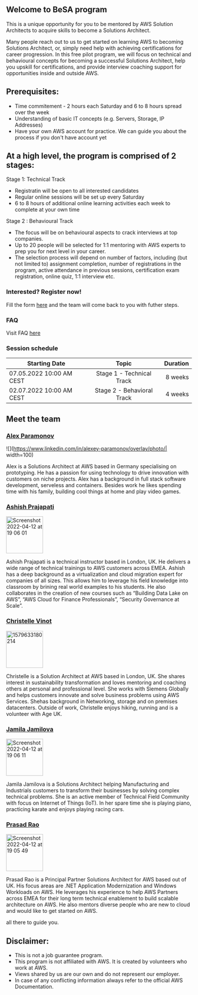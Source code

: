 ## Welcome to BeSA program

This is a unique opportunity for you to be mentored by AWS Solution Architects to acquire skills to become a Solutions Architect.

Many people reach out to us to get started on learning AWS to becoming Solutions Architect, or, simply need help with achieving certifications for career progression.
In this free pilot program, we will focus on technical and behavioural concepts for becoming a successful Solutions Architect, help you upskill for certifications, and provide interview coaching support for opportunities inside and outside AWS.

## Prerequisites:
- Time commitement - 2 hours each Saturday and 6 to 8 hours spread over the week 
- Understanding of basic IT concepts (e.g. Servers, Storage, IP Addresses)
- Have your own AWS account for practice. We can guide you about the process if you don't have account yet 

## At a high level, the program is comprised of 2 stages:

Stage 1: Technical Track

- Registratin will be open to all interested candidates
- Regular online sessions will be set up every Saturday
- 6 to 8 hours of additional online learning activities each week to complete at your own time

Stage 2 : Behavioural Track

- The focus will be on behavioural aspects to crack interviews at top companies. 
- Up to 20 people will be selected for 1:1 mentoring with AWS experts to prep you for next level in your career.
- The selection process will depend on number of factors, including (but not limited to) assignment completion, number of registrations in the program, active attendance in previous sessions, certification exam registration, online quiz, 1:1 interview etc.


### Interested? Register now!

Fill the form [here](https://docs.google.com/forms/d/e/1FAIpQLSd8nyKV05msGbFaaT83HWbVK3TsNomM0pU4tIfzMrGZtFda5Q/viewform) and the team will come back to you with futher steps.


### FAQ

Visit FAQ [here](faq.md)

### Session schedule

| Starting Date            |             Topic                | Duration  |
|--------------------------|:--------------------------------:|----------:|
| 07.05.2022 10:00 AM CEST |  Stage 1 - Technical Track       | 8 weeks   |
| 02.07.2022 10:00 AM CEST |  Stage 2 - Behavioral Track      | 4 weeks   |


## Meet the team

### [Alex Paramonov](https://www.linkedin.com/search/results/all/?keywords=alex%20paramonov&origin=RICH_QUERY_SUGGESTION&position=0&searchId=0cc65444-31a1-4ed9-8f90-cebda726f5c4&sid=OmW)
![](https://www.linkedin.com/in/alexey-paramonov/overlay/photo/| width=100)

Alex is a Solutions Architect at AWS based in Germany specialising on prototyping. He has a passion for using technology to drive innovation with customers on niche projects. Alex has a background in full stack software development, serveless and containers. Besides work he likes spending time with his family, building cool things at home and play video games. 

### [Ashish Prajapati](https://www.linkedin.com/in/ash-tech/)
<img width="100" alt="Screenshot 2022-04-12 at 19 06 01" src="https://user-images.githubusercontent.com/83539129/163026211-898baf8f-4cb9-4aa9-80ad-c04c5a9bfbb3.png">

Ashish Prajapati is a technical instructor based in London, UK. He delivers a wide range of technical trainings to AWS customers across EMEA. Ashish has a deep background as a virtualization and cloud migration expert for companies of all sizes. This allows him to leverage his field knowledge into classroom by brining real world examples to his students. He also collaborates in the creation of new courses such as “Building Data Lake on AWS”, “AWS Cloud for Finance Professionals”, “Security Governance at Scale”.

### [Christelle Vinot](https://www.linkedin.com/in/christelle-vinot-4b5a2055/)
<img width="100" alt="1579633180214" src="https://user-images.githubusercontent.com/83539129/163026097-7567342c-9f76-4e55-a6e2-99ce1c039963.jpg">

Christelle is a Solution Architect at AWS based in London, UK. She shares interest in sustainability transformation and loves mentoring and coaching others at personal and professional level. She works with Siemens Globally and helps customers innovate and solve business problems using AWS Services. Shehas background in Networking, storage and on premises datacenters.  Outside of work, Christelle enjoys hiking, running and is a volunteer with Age UK.  

### [Jamila Jamilova](https://www.linkedin.com/in/jjamilova/)
<img width="100" alt="Screenshot 2022-04-12 at 19 06 11" src="https://user-images.githubusercontent.com/83539129/163026079-d59cca16-801c-4cbb-b21b-ea8563241891.png">

Jamila Jamilova is a Solutions Architect helping Manufacturing and Industrials customers to transform their businesses by solving complex technical problems. She is an active member of Technical Field Community with focus on Internet of Things (IoT). In her spare time she is playing piano, practicing karate and enjoys playing racing cars.

### [Prasad Rao](https://www.linkedin.com/in/kprasadrao/)
<img width="100" alt="Screenshot 2022-04-12 at 19 05 49" src="https://user-images.githubusercontent.com/83539129/163025995-271cbc82-63af-48ac-b74a-f51f2b74de60.png">

Prasad Rao is a Principal Partner Solutions Architect for AWS based out of UK. His focus areas are .NET Application Modernization and Windows Workloads on AWS. He leverages his experience to help AWS Partners across EMEA for their long term technical enablement to build scalable architecture on AWS. He also mentors diverse people who are new to cloud and would like to get started on AWS.



all there to guide you.

## Disclaimer:
- This is not a job guarantee program. 
- This program is not affiliated with AWS. It is created by volunteers who work at AWS.
- Views shared by us are our own and do not represent our employer.
- In case of any conflicting information always refer to the official AWS Documentation.





